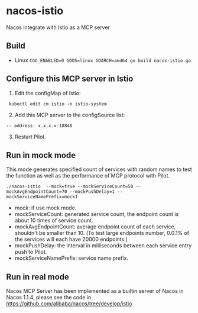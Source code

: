 # nacos-istio

Nacos integrate with Istio as a MCP server


## Build
* Linux 
```CGO_ENABLED=0 GOOS=linux GOARCH=amd64 go build nacos-istio.go```

## Configure this MCP server in Istio

1. Edit the configMap of Istio:
```
 kubectl edit cm istio -n istio-system
```
2. Add this MCP server to the configSource list:
```
-- address: x.x.x.x:18848
```
3. Restart Pilot.

## Run in mock mode

This mode generates specified count of services with random names to test the function as well as the performance of MCP protocol with Pilot.

```./nacos-istio  --mock=true --mockServiceCount=50 --mockAvgEndpointCount=70 --mockPushDelay=1 --mockServiceNamePrefix=mock1```

* mock: if use mock mode.
* mockServiceCount: generated service count, the endpoint count is about 10 times of service count.
* mockAvgEndpointCount: average endpoint count of each service, shouldn't be smaller than 10. (To test large endpoints number, 0.0.1% of the services will each have 20000 endpoints.)
* mockPushDelay: the interval in milliseconds between each service entry push to Pilot.
* mockServiceNamePrefix: service name prefix.

## Run in real mode

Nacos MCP Server has been implemented as a builtin server of Nacos in Nacos 1.1.4, please see the code in https://github.com/alibaba/nacos/tree/develop/istio
